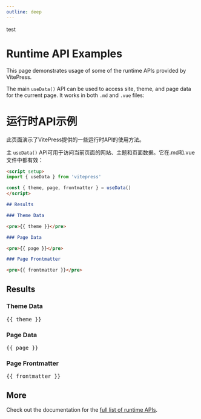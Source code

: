 ```yaml
---
outline: deep
---
```


<div class="btn text-2xl text-xw">test</div>

<div class="i-material-symbols:30fps-select" />

# Runtime API Examples

This page demonstrates usage of some of the runtime APIs provided by VitePress.

The main `useData()` API can be used to access site, theme, and page data for the current page. It works in both `.md` and `.vue` files:

# 运行时API示例

此页面演示了VitePress提供的一些运行时API的使用方法。

主 `useData()` API可用于访问当前页面的网站、主题和页面数据。它在.md和.vue文件中都有效：

```md
<script setup>
import { useData } from 'vitepress'

const { theme, page, frontmatter } = useData()
</script>

## Results

### Theme Data

<pre>{{ theme }}</pre>

### Page Data

<pre>{{ page }}</pre>

### Page Frontmatter

<pre>{{ frontmatter }}</pre>
```

<script setup>
import { useData } from 'vitepress'

const { site, theme, page, frontmatter } = useData()
</script>

## Results

### Theme Data

<pre>{{ theme }}</pre>

### Page Data

<pre>{{ page }}</pre>

### Page Frontmatter

<pre>{{ frontmatter }}</pre>

## More

Check out the documentation for the [full list of runtime APIs](https://vitepress.dev/reference/runtime-api#usedata).
